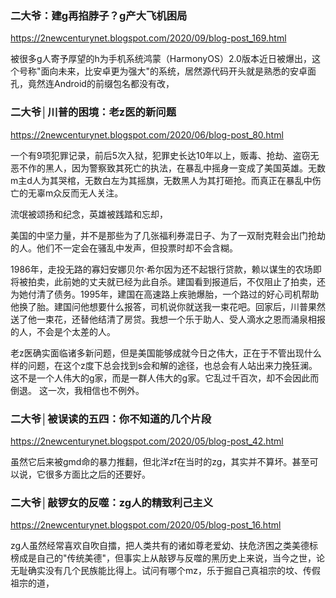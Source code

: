 ### 二大爷：建g再掐脖子？g产大飞机困局
https://2newcenturynet.blogspot.com/2020/09/blog-post_169.html

被很多g人寄予厚望的h为手机系统鸿蒙（HarmonyOS）2.0版本近日被爆出，这个号称"面向未来，比安卓更为强大"的系统，居然源代码开头就是熟悉的安卓面孔，竟然连Android的前缀包名都没有改，

### 二大爷│川普的困境：老z医的新问题
https://2newcenturynet.blogspot.com/2020/06/blog-post_80.html

一个有9项犯罪记录，前后5次入狱，犯罪史长达10年以上，贩毒、抢劫、盗窃无恶不作的黑人，因为警察致其死亡的执法，在暴乱中摇身一变成了美国英雄。无数m主d人为其哭棺，无数白左为其摇旗，无数黑人为其打砸抢。而真正在暴乱中伤亡的无辜m众反而无人关注。

流氓被颂扬和纪念，英雄被践踏和忘却，

美国的中坚力量，并不是那些为了几张福利券混日子、为了一双耐克鞋会出门抢劫的人。他们不一定会在骚乱中发声，但投票时却不会含糊。

1986年，走投无路的寡妇安娜贝尔·希尔因为还不起银行贷款，赖以谋生的农场即将被拍卖，此前她的丈夫就已经为此自杀。建国看到报道后，不仅阻止了拍卖，还为她付清了债务。1995年，建国在高速路上疾驰爆胎，一个路过的好心司机帮助他换了胎。建国问他想要什么报答，司机说你就送我一束花吧。回家后，川普果然送了他一束花，还替他结清了房贷。我想一个乐于助人、受人滴水之恩而涌泉相报的人，不会是个太差的人。

老z医确实面临诸多新问题，但是美国能够成就今日之伟大，正在于不管出现什么样的问题，在这个z度下总会找到s会和解的途径，也总会有人站出来力挽狂澜。这不是一个人伟大的g家，而是一群人伟大的g家。它乱过千百次，却不会因此而倒退。
这一次，我相信也不例外。

### 二大爷│被误读的五四：你不知道的几个片段
https://2newcenturynet.blogspot.com/2020/05/blog-post_42.html

虽然它后来被gmd命的暴力推翻，但北洋zf在当时的zg，其实并不算坏。甚至可以说，它很多方面比之后的还要好。

### 二大爷│敲锣女的反噬：zg人的精致利己主义
https://2newcenturynet.blogspot.com/2020/05/blog-post_16.html

zg人虽然经常喜欢自吹自擂，把人类共有的诸如尊老爱幼、扶危济困之类美德标榜成是自己的"传统美德"，但事实上从敲锣与反噬的黑历史上来说，当今之世，论无耻确实没有几个民族能比得上。试问有哪个mz，乐于掘自己真祖宗的坟、传假祖宗的道，
